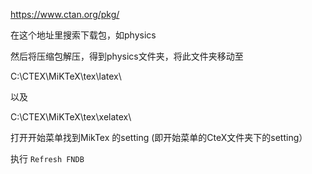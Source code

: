 

https://www.ctan.org/pkg/

在这个地址里搜索下载包，如physics

然后将压缩包解压，得到physics文件夹，将此文件夹移动至

C:\CTEX\MiKTeX\tex\latex\

以及

C:\CTEX\MiKTeX\tex\xelatex\

打开开始菜单找到MikTex 的setting (即开始菜单的CteX文件夹下的setting）

执行 `Refresh FNDB`